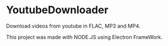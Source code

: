 # YoutubeDownloader

Download videos from youtube in FLAC, MP3 and MP4.

This project was made with NODE.JS using Electron FrameWork.
